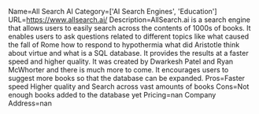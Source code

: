 Name=All  Search AI
Category=['AI Search Engines', 'Education']
URL=https://www.allsearch.ai/
Description=AllSearch.ai is a search engine that allows users to easily search across the contents of 1000s of books. It enables users to ask questions related to different topics like what caused the fall of Rome how to respond to hypothermia what did Aristotle think about virtue and what is a SQL database. It provides the results at a faster speed and higher quality. It was created by Dwarkesh Patel and Ryan McWhorter and there is much more to come. It encourages users to suggest more books so that the database can be expanded.
Pros=Faster speed Higher quality and Search across vast amounts of books
Cons=Not enough books added to the database yet
Pricing=nan
Company Address=nan
